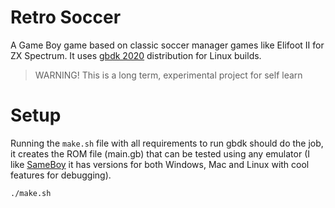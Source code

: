 # Retro Soccer

A Game Boy game based on classic soccer manager games like Elifoot II for ZX Spectrum.
It uses [gbdk 2020](https://github.com/gbdk-2020/gbdk-2020) distribution for Linux builds.

> WARNING! This is a long term, experimental project for self learn

# Setup

Running the `make.sh` file with all requirements to run gbdk should do
the job, it creates the ROM file (main.gb) that can be tested using any emulator (I like [SameBoy](https://sameboy.github.io/) it has versions for both Windows, Mac and Linux with cool features for debugging).

```
./make.sh
```

